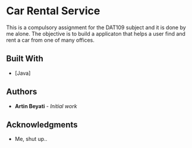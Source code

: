 # Car Rental Service

This is a compulsory assignment for the DAT109 subject and it is done by me alone. The objective is to build a applicaton that helps a user find and rent a car from one of many offices.

## Built With

* [Java]

## Authors

* **Artin Beyati** - *Initial work* 

## Acknowledgments

* Me, shut up..
